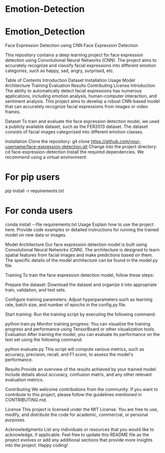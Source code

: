# Emotion-Detection
# Emotion_Detection

Face Expression Detection using CNN
Face Expression Detection

This repository contains a deep learning project for face expression detection using Convolutional Neural Networks (CNN). The project aims to accurately recognize and classify facial expressions into different emotion categories, such as happy, sad, angry, surprised, etc.

Table of Contents
Introduction
Dataset
Installation
Usage
Model Architecture
Training
Evaluation
Results
Contributing
License
Introduction
The ability to automatically detect facial expressions has numerous applications, including emotion analysis, human-computer interaction, and sentiment analysis. This project aims to develop a robust CNN-based model that can accurately recognize facial expressions from images or video frames.

Dataset
To train and evaluate the face expression detection model, we used a publicly available dataset, such as the FER2013 dataset. The dataset consists of facial images categorized into different emotion classes.

Installation
Clone the repository:
git clone https://github.com/your-username/face-expression-detection.git
Change into the project directory:
cd face-expression-detection
Install the required dependencies. We recommend using a virtual environment:
# For pip users
pip install -r requirements.txt

# For conda users
conda install --file requirements.txt
Usage
Explain how to use the project here. Provide code examples or detailed instructions for running the trained model on new data or images.

Model Architecture
Our face expression detection model is built using Convolutional Neural Networks (CNN). The architecture is designed to learn spatial features from facial images and make predictions based on them. The specific details of the model architecture can be found in the model.py file.

Training
To train the face expression detection model, follow these steps:

Prepare the dataset: Download the dataset and organize it into appropriate train, validation, and test sets.

Configure training parameters: Adjust hyperparameters such as learning rate, batch size, and number of epochs in the config.py file.

Start training: Run the training script by executing the following command:

python train.py
Monitor training progress: You can visualize the training progress and performance using TensorBoard or other visualization tools.
Evaluation
After training the model, you can evaluate its performance on the test set using the following command:

python evaluate.py
This script will compute various metrics, such as accuracy, precision, recall, and F1 score, to assess the model's performance.

Results
Provide an overview of the results achieved by your trained model. Include details about accuracy, confusion matrix, and any other relevant evaluation metrics.

Contributing
We welcome contributions from the community. If you want to contribute to this project, please follow the guidelines mentioned in CONTRIBUTING.md.

License
This project is licensed under the MIT License. You are free to use, modify, and distribute the code for academic, commercial, or personal purposes.

Acknowledgments
List any individuals or resources that you would like to acknowledge, if applicable.
Feel free to update this README file as the project evolves or add any additional sections that provide more insights into the project. Happy coding!
